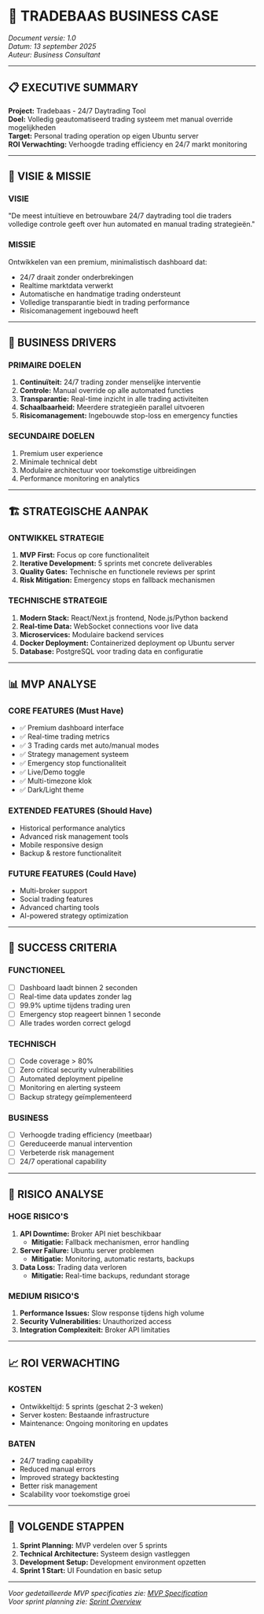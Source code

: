 # 🏢 TRADEBAAS BUSINESS CASE

*Document versie: 1.0*  
*Datum: 13 september 2025*  
*Auteur: Business Consultant*

---

## 📋 EXECUTIVE SUMMARY

**Project:** Tradebaas - 24/7 Daytrading Tool  
**Doel:** Volledig geautomatiseerd trading systeem met manual override mogelijkheden  
**Target:** Personal trading operation op eigen Ubuntu server  
**ROI Verwachting:** Verhoogde trading efficiency en 24/7 markt monitoring  

---

## 🎯 VISIE & MISSIE

### VISIE
"De meest intuïtieve en betrouwbare 24/7 daytrading tool die traders volledige controle geeft over hun automated en manual trading strategieën."

### MISSIE
Ontwikkelen van een premium, minimalistisch dashboard dat:
- 24/7 draait zonder onderbrekingen
- Realtime marktdata verwerkt
- Automatische en handmatige trading ondersteunt
- Volledige transparantie biedt in trading performance
- Risicomanagement ingebouwd heeft

---

## 💼 BUSINESS DRIVERS

### PRIMAIRE DOELEN
1. **Continuïteit:** 24/7 trading zonder menselijke interventie
2. **Controle:** Manual override op alle automated functies
3. **Transparantie:** Real-time inzicht in alle trading activiteiten
4. **Schaalbaarheid:** Meerdere strategieën parallel uitvoeren
5. **Risicomanagement:** Ingebouwde stop-loss en emergency functies

### SECUNDAIRE DOELEN
1. Premium user experience
2. Minimale technical debt
3. Modulaire architectuur voor toekomstige uitbreidingen
4. Performance monitoring en analytics

---

## 🏗️ STRATEGISCHE AANPAK

### ONTWIKKEL STRATEGIE
1. **MVP First:** Focus op core functionaliteit
2. **Iterative Development:** 5 sprints met concrete deliverables
3. **Quality Gates:** Technische en functionele reviews per sprint
4. **Risk Mitigation:** Emergency stops en fallback mechanismen

### TECHNISCHE STRATEGIE
1. **Modern Stack:** React/Next.js frontend, Node.js/Python backend
2. **Real-time Data:** WebSocket connections voor live data
3. **Microservices:** Modulaire backend services
4. **Docker Deployment:** Containerized deployment op Ubuntu server
5. **Database:** PostgreSQL voor trading data en configuratie

---

## 📊 MVP ANALYSE

### CORE FEATURES (Must Have)
- ✅ Premium dashboard interface
- ✅ Real-time trading metrics
- ✅ 3 Trading cards met auto/manual modes
- ✅ Strategy management systeem
- ✅ Emergency stop functionaliteit
- ✅ Live/Demo toggle
- ✅ Multi-timezone klok
- ✅ Dark/Light theme

### EXTENDED FEATURES (Should Have)
- Historical performance analytics
- Advanced risk management tools
- Mobile responsive design
- Backup & restore functionaliteit

### FUTURE FEATURES (Could Have)
- Multi-broker support
- Social trading features
- Advanced charting tools
- AI-powered strategy optimization

---

## 🎯 SUCCESS CRITERIA

### FUNCTIONEEL
- [ ] Dashboard laadt binnen 2 seconden
- [ ] Real-time data updates zonder lag
- [ ] 99.9% uptime tijdens trading uren
- [ ] Emergency stop reageert binnen 1 seconde
- [ ] Alle trades worden correct gelogd

### TECHNISCH
- [ ] Code coverage > 80%
- [ ] Zero critical security vulnerabilities
- [ ] Automated deployment pipeline
- [ ] Monitoring en alerting systeem
- [ ] Backup strategy geïmplementeerd

### BUSINESS
- [ ] Verhoogde trading efficiency (meetbaar)
- [ ] Gereduceerde manual intervention
- [ ] Verbeterde risk management
- [ ] 24/7 operational capability

---

## 🚧 RISICO ANALYSE

### HOGE RISICO'S
1. **API Downtime:** Broker API niet beschikbaar
   - **Mitigatie:** Fallback mechanismen, error handling
2. **Server Failure:** Ubuntu server problemen
   - **Mitigatie:** Monitoring, automatic restarts, backups
3. **Data Loss:** Trading data verloren
   - **Mitigatie:** Real-time backups, redundant storage

### MEDIUM RISICO'S
1. **Performance Issues:** Slow response tijdens high volume
2. **Security Vulnerabilities:** Unauthorized access
3. **Integration Complexiteit:** Broker API limitaties

---

## 📈 ROI VERWACHTING

### KOSTEN
- Ontwikkeltijd: 5 sprints (geschat 2-3 weken)
- Server kosten: Bestaande infrastructure
- Maintenance: Ongoing monitoring en updates

### BATEN
- 24/7 trading capability
- Reduced manual errors
- Improved strategy backtesting
- Better risk management
- Scalability voor toekomstige groei

---

## 🎯 VOLGENDE STAPPEN

1. **Sprint Planning:** MVP verdelen over 5 sprints
2. **Technical Architecture:** Systeem design vastleggen
3. **Development Setup:** Development environment opzetten
4. **Sprint 1 Start:** UI Foundation en basic setup

---

*Voor gedetailleerde MVP specificaties zie: [MVP Specification](mvp-specification.md)*  
*Voor sprint planning zie: [Sprint Overview](../02-SPRINTS/sprint-overview.md)*